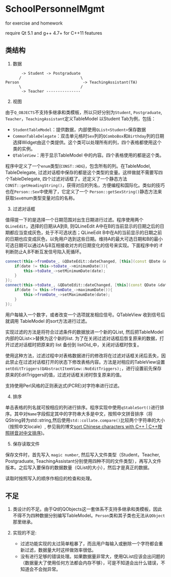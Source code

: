 SchoolPersonnelMgmt
===================

for exercise and homework

require Qt 5.1 and g++ 4.7+ for C++11 features

## 类结构

1. 数据
~~~text
	   -> Student -> Postgraduate
	  /							 \
Person							  -> TeachingAssistant(TA)
 	  \							 /
	   -> Teacher ---------------
~~~

2. 视图

由于`Q_OBJECTS`不支持多继承和类模板，所以只好分别为`Student`, `Postgraduate`, `Teacher`，`TeachingAssistant`定义TableModel
以Student Tab为例，包括：

 - `StudentTableModel`：提供数据，内部使用`QList<Student>`保存数据
 - `CommonTableDelegate`：双击单元格时`Sex`列的`QComboBox`和`Birthday`列的日期选择Widget由这个类提供。这个类可以处理所有的列，四个表格都使用这个类的实例。
 - `QTableView`：用于显示TableModel 中的内容。四个表格使用的都是这个类。

程序中定义了一个`enum`类型(`CONST::HDG`)，包含所有的列。在TableModel, TableDelegate, 过滤对话框中保存的都是这个类型的变量。这样做就不需要写四个TableDelegate, 四个过滤对话框了。还定义了一个静态方法 `CONST::getHeadingString()`，获得对应的列名，方便编程和国际化。类似的技巧也在`Person::Sex`中使用了，它定义了一个 `Person::getSexString()`静态方法来获取`Sex`enum类型变量对应的名称。

3. 过滤对话框

值得提一下的是选择一个日期范围对出生日期进行过滤。程序使用两个`QLineEdit`，选择的日期从A到B, 则QLineEdit A中在B的当前显示的日期之后的日期都应当变成灰色，处于不可选状态；QLineEdit B中在A的当前显示的日期之前的日期也应变成灰色，以免用户选到这些日期。维持A的最大可选日期和B的最小可选日期可以通过A与B互相接收对方的日期变化的信号来实现。下面程序中的 if 判断防止A,B不断互发信号陷入死循环。

~~~cpp
connect(this->fromDate_, &QDateEdit::dateChanged, [this](const QDate &date){
	if(date != this->toDate_->minimumDate()){
		this->toDate_->setMinimumDate(date);
	}
});
connect(this->toDate_, &QDateEdit::dateChanged, [this](const QDate &date){
	if(date != this->fromDate_->maximumDate()){
		this->fromDate_->setMaximumDate(date);
	}
});
~~~

用户每输入一个数字，或者改变一个选项就发相应信号。QTableView 收到信号后就调用 TableModel 的sort方法进行过滤。

实现过滤的方法是将符合过滤条件的数据放进一个新的QList, 然后把TableModel内部的QList<>替换为这个新的list. 为了在关闭过滤对话框后恢复原来的数据，打开过滤对话框时把原来的 list 备份到 listOld_中，关闭对话框时恢复。

使用这种方法，过滤过程中对表格数据进行的修改将在过滤对话框关闭后丢失，因此禁止在过滤对话框打开的状态下修改表格内容。方法是对相应的TableView设置`setEditTriggers(QAbstractItemView::NoEditTriggers);`，进行设置前先保存原来的EditTriggers的值，过滤对话框关闭时恢复原来的值。

支持使用Perl风格的正则表达式(PCRE)对字符串进行过滤。

4. 排序

单击表格的列名就可按相应的列进行排序。程序实现中使用`qStableSort()`进行排序。其中对`Name`字段假定其中的字符串大多是中文，按照中文拼音排序（将QString转为std::string,然后使用`std::collate.compare()`比较两个字符串的大小（按照中文locale）, 参见我的博文[sort Chinese characters with C++ | C++按照拼音对中文排序](http://ssendeavour.github.io/2013/10/25/sort-Chinese-characters-in-cpp))。

5. 保存读取文件

保存文件时，首先写入 `magic number`, 然后写入文件类型（Student，Teacher, Postgraduate, TeachingAssistant分别使用四种不同的文件类型），再写入文件版本。之后写入要保存的数据数量（QList的大小），然后才是真正的数据。

读取时按照写入的顺序作相应的检查和处理。

## 不足

1. 类设计的不足。由于Qt的QObjects这一套体系不支持多继承和类模板，因此不得不为四种数据分别编写TableModel。`Person`类和其子类也无法从`QObject`那里继承。

2. 实现的不足:
	- 过滤功能实现的太过简单粗暴了，而且用户每输入或删除一个字符都会重新过滤，数据量大时这样做效率很低。
	- 没有进行足够的错误处理。如果数据量非常大，使用QList应该会出问题的（数据量大了使用任何方法都会内存不够），可是不知道会出什么错误，不知道会不会抛异常。

